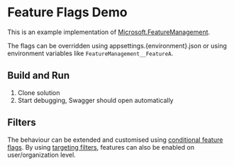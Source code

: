 # Feature Flags Demo
This is an example implementation of [Microsoft.FeatureManagement](https://learn.microsoft.com/en-us/azure/azure-app-configuration/use-feature-flags-dotnet-core).

The flags can be overridden using appsettings.{environment}.json or using environment variables like `FeatureManagement__FeatureA`.

## Build and Run
1. Clone solution
2. Start debugging, Swagger should open automatically

## Filters
The behaviour can be extended and customised using [conditional feature flags](https://learn.microsoft.com/en-us/azure/azure-app-configuration/howto-feature-filters-aspnet-core). 
By using [targeting filters](https://learn.microsoft.com/en-us/azure/azure-app-configuration/howto-targetingfilter-aspnet-core), features can also be enabled on user/organization level.
